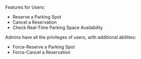 Features for Users:
- Reserve a Parking Spot
- Cancel a Reservation
- Check Real-Time Parking Space Availability

Admins have all the privileges of users, with additional abilities:
- Force-Reserve a Parking Spot
- Force-Cancel a Reservation
